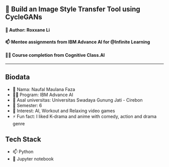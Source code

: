 ## 🧠 Build an Image Style Transfer Tool using CycleGANs
#### 🚀 Author: Roxxane Li


#### 📫 Mentee assignments from IBM Advance AI for @Infinite Learning
#### 👩‍💻 Course completion from Cognitive Class.AI 
---

## Biodata
- 👋 Nama: Naufal Maulana Faza 
- 👩‍💻 Program: IBM Advance AI 
- 🌱 Asal universitas: Universitas Swadaya Gunung Jati - Cirebon 
- 💬 Semester: 6 
- 👀 Interest: AI, Workout and Relaxing video games 
- ⚡ Fun fact: I liked K-drama and anime with comedy, action and drama genre

## Tech Stack
- 📫 Python
- 🧠 Jupyter notebook
